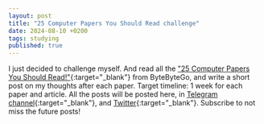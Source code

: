 ```yaml
---
layout: post
title: "25 Computer Papers You Should Read challenge"
date: 2024-08-10 +0200
tags: studying
published: true
---
```


I just decided to challenge myself. And read all the ["25 Computer Papers You Should Read!"](https://youtu.be/_kynGl5hr9U?si=TALJgVq1tDF21DLT){:target="_blank"} from ByteByteGo, and write a short post on my thoughts after each paper. Target timeline: 1 week for each paper and article. All the posts will be posted here, in [Telegram channel](https://t.me/off77th_IT){:target="_blank"}, and [Twitter](https://x.com/77th_en){:target="_blank"}. Subscribe to not miss the future posts!
